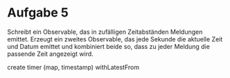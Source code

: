 # Aufgabe 5

Schreibt ein Observable, das in zufälligen Zeitabständen Meldungen emittet. Erzeugt ein zweites Observable, das jede Sekunde die aktuelle Zeit und Datum emittet und kombiniert beide so, dass zu jeder Meldung die passende Zeit angezeigt wird.

create
timer (map, timestamp)
withLatestFrom
